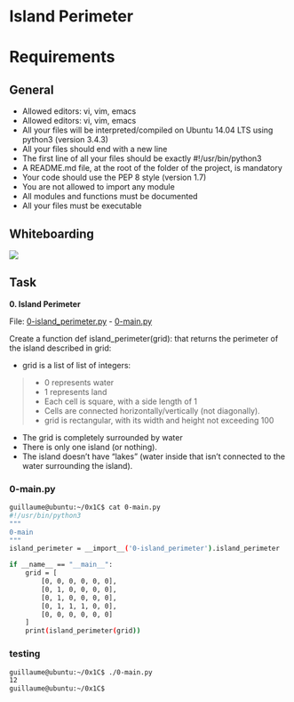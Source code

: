 # Island Perimeter

# Requirements

## General

- Allowed editors: vi, vim, emacs
- Allowed editors: vi, vim, emacs
- All your files will be interpreted/compiled on Ubuntu 14.04 LTS using python3 (version 3.4.3)
- All your files should end with a new line
- The first line of all your files should be exactly #!/usr/bin/python3
- A README.md file, at the root of the folder of the project, is mandatory
- Your code should use the PEP 8 style (version 1.7)
- You are not allowed to import any module
- All modules and functions must be documented
- All your files must be executable


## Whiteboarding

![](whiteboard1.jpg)

## Task

**0. Island Perimeter**

File: [0-island_perimeter.py](0-island_perimeter.py/) - [0-main.py](0-main.py/)

Create a function def island_perimeter(grid): that returns the perimeter of the island described in grid:

- grid is a list of list of integers:
> - 0 represents water
> - 1 represents land
> - Each cell is square, with a side length of 1
> - Cells are connected horizontally/vertically (not diagonally).
> - grid is rectangular, with its width and height not exceeding 100
- The grid is completely surrounded by water
- There is only one island (or nothing).
- The island doesn’t have “lakes” (water inside that isn’t connected to the water surrounding the island).

### 0-main.py

```sh
guillaume@ubuntu:~/0x1C$ cat 0-main.py
#!/usr/bin/python3
"""
0-main
"""
island_perimeter = __import__('0-island_perimeter').island_perimeter

if __name__ == "__main__":
    grid = [
        [0, 0, 0, 0, 0, 0],
        [0, 1, 0, 0, 0, 0],
        [0, 1, 0, 0, 0, 0],
        [0, 1, 1, 1, 0, 0],
        [0, 0, 0, 0, 0, 0]
    ]
    print(island_perimeter(grid))

```

### testing

```sh
guillaume@ubuntu:~/0x1C$ ./0-main.py
12
guillaume@ubuntu:~/0x1C$ 

```
